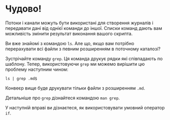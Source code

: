 # Чудово!

Потоки і канали можуть бути використані для створення журналів і передавати дані від однієї команди до іншої. Списки команд дають вам можливість змінити результат виконання вашого скрипта.

Ви вже знайомі з командою `ls`. Але що, якщо вам потрібно перерахувати всі файли з певним розширенням в поточному каталозі?

Зустрічайте команду `grep`. Ця команда друкує рядки які співпадають по шаблону. Тепер, використовуючи `grep` ми можемо вирішити цю проблему наступним чином:

    ls | grep .md$

Конвеєр вище буде друкувати тільки файли з розширенням `.md`.

Детальніше про `grep` дізнайтеся командою `man grep`.

У наступній вправі ви дізнаєтеся, як використовувати умовний оператор `if`.
